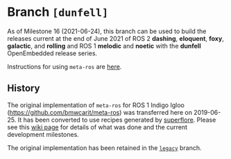# Branch `[dunfell]`

As of Milestone 16 (2021-06-24), this branch can be used to build the releases
current at the end of June 2021 of ROS 2 **dashing**, **eloquent**, **foxy**,
**galactic**, and **rolling** and ROS 1 **melodic** and **noetic** with the
**dunfell** OpenEmbedded release series.

Instructions for using `meta-ros` are
[here](https://github.com/ros/meta-ros/wiki/OpenEmbedded-Build-Instructions).


## History

The original implementation of `meta-ros` for ROS 1 Indigo Igloo
(<https://github.com/bmwcarit/meta-ros>) was transferred here on 2019-06-25. It
has been converted to use recipes generated by
[superflore](https://github.com/ros-infrastructure/superflore/). Please see this
[wiki page](https://github.com/ros/meta-ros/wiki/Superflore-OE-Recipe-Generation-Scheme)
for details of what was done and the current development milestones.

The original implementation has been retained in the
[`legacy`](https://github.com/ros/meta-ros/tree/legacy) branch.
